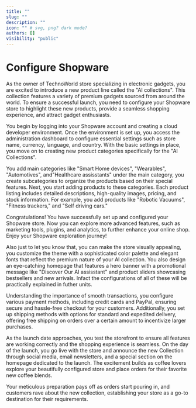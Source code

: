 ```yaml
---
title: ""
slug: ""
description: ""
icon: "" # svg, png? dark mode?
authors: []
visibility: "public"
---
```


# Configure Shopware

As the owner of TechnoWorld store specializing in electronic gadgets, you are excited to introduce a new product line called the "AI collections". This collection features a variety of premium gadgets sourced from around the world. To ensure a successful launch, you need to configure your Shopware store to highlight these new products, provide a seamless shopping experience, and attract gadget enthusiasts.

You begin by logging into your Shopware account and creating a cloud developer environment. Once the environment is set up, you access the administration dashboard to configure essential settings such as store name, currency, language, and country. With the basic settings in place, you move on to creating new product categories specifically for the "AI Collections".

You add main categories like "Smart Home devices", "Wearables", "Automotives", and"Healthcare assisstants" under the main category, you create subcategories to organize the products based on their special features. Next, you start adding products to these categories. Each product listing includes detailed descriptions, high-quality images, pricing, and stock information. For example, you add products like "Robotic Vacuums", "Fitness trackers," and "Self driving cars."

Congratulations! You have successfully set up and configured your Shopware store. Now you can explore more advanced features, such as marketing tools, plugins, and analytics, to further enhance your online shop. Enjoy your Shopware exploration journey!

Also just to let you know that, you can make the store visually appealing, you customize the theme with a sophisticated color palette and elegant fonts that reflect the premium nature of your AI collection. You also design an eye-catching homepage that features a hero banner with a promotional message like "Discover Our AI assisstant" and product sliders showcasing bestsellers and new arrivals. Infact the configurations of all of these will be practically explained in futher units.

Understanding the importance of smooth transactions, you configure various payment methods, including credit cards and PayPal, ensuring secure and hassle-free checkout for your customers. Additionally, you set up shipping methods with options for standard and expedited delivery, offering free shipping on orders over a certain amount to incentivize larger purchases.

As the launch date approaches, you test the storefront to ensure all features are working correctly and the shopping experience is seamless. On the day of the launch, you go live with the store and announce the new Collection through social media, email newsletters, and a special section on the homepage dedicated to the launch. The excitement builds as coffee lovers explore your beautifully configured store and place orders for their favorite new coffee blends.

Your meticulous preparation pays off as orders start pouring in, and customers rave about the new collection, establishing your store as a go-to destination for their requirements.